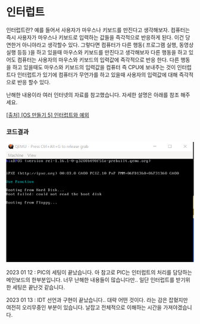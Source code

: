 
# 인터럽트

인터럽트란? 예를 들어서 사용자가 마우스나 키보드를 만진다고 생각해보자. 컴퓨터는 즉시 사용자가 마우스나 키보드로 입력하는 값들을 즉각적으로 반응하게 된다. 이건 당연한거 아니야라고 생각할수 있다. 그렇다면  컴퓨터가 다른 행동( 프로그램 실행, 동영상 실행 등등 )을 하고 있을때 마우스와 키보드를 만진다고 생각해보자 다른 행동을 하고 있어도 컴퓨터는 사용자의 마우스와 키보드의 입력값에 즉각적으로 반응 한다. 다른 행동을 하고 있을때도 마우스와 키보드의 입력값을 컴퓨터 즉 CPU에 보내주는 것이 인터럽트다 인터럽트가 있기에 컴퓨터가 무언가를 하고 있을때 사용자의 입력값에 대해 즉각적으로 반응 할수 있다.

난해한 내용이라 여러 인터넷의 자료를 참고했습니다.
자세한 설명은 아래를 참조 해주세요.

[[출처] [OS 만들기 5] 인터럽트와 예외](https://kcats.tistory.com/169)

### 코드결과

![코드 결과](./결과.PNG)

2023 01 12 : PIC의 세팅이 끝났습니다. 아 참고로 PIC는 인터럽트의 처리를 담당하는 메인보드의 한부분입니다. 너무 난해한 내용들이 많습니다만.. 일단 인터럽트를 받기위한 세팅은 끝난것 같습니다.

2023 01 13 : IDT 선언과 구현이 끝났습니다.. 대략 어떤 것이다. 라는 감은 잡혔지만 여전히 오리무중인 부분이 있습니다. 날잡고 전체적으로 이해하는 시간을 가져야겠습니다.